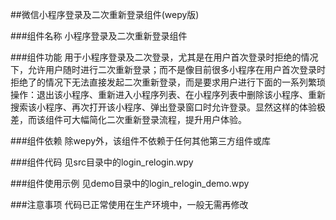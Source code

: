 ##微信小程序登录及二次重新登录组件(wepy版)

###组件名称
小程序登录及二次重新登录组件

###组件功能
用于小程序登录及二次登录，尤其是在用户首次登录时拒绝的情况下，允许用户随时进行二次重新登录；而不是像目前很多小程序在用户首次登录时拒绝了的情况下无法直接发起二次重新登录，而是要求用户进行下面的一系列繁琐操作：退出该小程序、重新进入小程序列表、在小程序列表中删除该小程序、重新搜索该小程序、再次打开该小程序、弹出登录窗口时允许登录。显然这样的体验极差，而该组件可大幅简化二次重新登录流程，提升用户体验。

###组件依赖
除wepy外，该组件不依赖于任何其他第三方组件或库

###组件代码
见src目录中的login_relogin.wpy

###组件使用示例
见demo目录中的login_relogin_demo.wpy

###注意事项
代码已正常使用在生产环境中，一般无需再修改